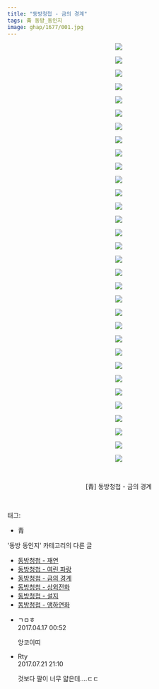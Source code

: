 ```yaml
---
title: "동방청첩 - 금의 경계"
tags: 青 동방_동인지
image: ghap/1677/001.jpg
---
```

<div class="article">
<p style="text-align: center; clear: none; float: none;"><img src="{{ site.nasurl }}/ghap/1677/001.jpg"/></p>
<p style="text-align: center; clear: none; float: none;"><img src="{{ site.nasurl }}/ghap/1677/002.jpg"/></p>
<p style="text-align: center; clear: none; float: none;"><img src="{{ site.nasurl }}/ghap/1677/003.jpg"/></p>
<p style="text-align: center; clear: none; float: none;"><img src="{{ site.nasurl }}/ghap/1677/004.jpg"/></p>
<p style="text-align: center; clear: none; float: none;"><img src="{{ site.nasurl }}/ghap/1677/005.jpg"/></p>
<p style="text-align: center; clear: none; float: none;"><img src="{{ site.nasurl }}/ghap/1677/006.jpg"/></p>
<p style="text-align: center; clear: none; float: none;"><img src="{{ site.nasurl }}/ghap/1677/007.jpg"/></p>
<p style="text-align: center; clear: none; float: none;"><img src="{{ site.nasurl }}/ghap/1677/008.jpg"/></p>
<p style="text-align: center; clear: none; float: none;"><img src="{{ site.nasurl }}/ghap/1677/009.jpg"/></p>
<p style="text-align: center; clear: none; float: none;"><img src="{{ site.nasurl }}/ghap/1677/010.jpg"/></p>
<p style="text-align: center; clear: none; float: none;"><img src="{{ site.nasurl }}/ghap/1677/011.jpg"/></p>
<p style="text-align: center; clear: none; float: none;"><img src="{{ site.nasurl }}/ghap/1677/012.jpg"/></p>
<p style="text-align: center; clear: none; float: none;"><img src="{{ site.nasurl }}/ghap/1677/013.jpg"/></p>
<p style="text-align: center; clear: none; float: none;"><img src="{{ site.nasurl }}/ghap/1677/014.jpg"/></p>
<p style="text-align: center; clear: none; float: none;"><img src="{{ site.nasurl }}/ghap/1677/015.jpg"/></p>
<p style="text-align: center; clear: none; float: none;"><img src="{{ site.nasurl }}/ghap/1677/016.jpg"/></p>
<p style="text-align: center; clear: none; float: none;"><img src="{{ site.nasurl }}/ghap/1677/017.jpg"/></p>
<p style="text-align: center; clear: none; float: none;"><img src="{{ site.nasurl }}/ghap/1677/018.jpg"/></p>
<p style="text-align: center; clear: none; float: none;"><img src="{{ site.nasurl }}/ghap/1677/019.jpg"/></p>
<p style="text-align: center; clear: none; float: none;"><img src="{{ site.nasurl }}/ghap/1677/020.jpg"/></p>
<p style="text-align: center; clear: none; float: none;"><img src="{{ site.nasurl }}/ghap/1677/021.jpg"/></p>
<p style="text-align: center; clear: none; float: none;"><img src="{{ site.nasurl }}/ghap/1677/022.jpg"/></p>
<p style="text-align: center; clear: none; float: none;"><img src="{{ site.nasurl }}/ghap/1677/023.jpg"/></p>
<p style="text-align: center; clear: none; float: none;"><img src="{{ site.nasurl }}/ghap/1677/024.jpg"/></p>
<p style="text-align: center; clear: none; float: none;"><img src="{{ site.nasurl }}/ghap/1677/025.jpg"/></p>
<p style="text-align: center; clear: none; float: none;"><img src="{{ site.nasurl }}/ghap/1677/026.jpg"/></p>
<p style="text-align: center; clear: none; float: none;"><img src="{{ site.nasurl }}/ghap/1677/027.jpg"/></p>
<p style="text-align: center; clear: none; float: none;"><img src="{{ site.nasurl }}/ghap/1677/028.jpg"/></p>
<p style="text-align: center; clear: none; float: none;"><img src="{{ site.nasurl }}/ghap/1677/029.jpg"/></p>
<p style="text-align: center; clear: none; float: none;"><img src="{{ site.nasurl }}/ghap/1677/030.jpg"/></p>
<p style="text-align: center; clear: none; float: none;"><img src="{{ site.nasurl }}/ghap/1677/031.jpg"/></p>
<p style="text-align: center; clear: none; float: none;"><img src="{{ site.nasurl }}/ghap/1677/032.jpg"/></p>
<p style="text-align: center; clear: none; float: none;"><br/></p>
<p style="text-align: center; clear: none; float: none;">[青] 동방청첩 - 금의 경계</p>
<p><br/></p>
</div><div class="tagTrail">
<p>태그: </p>
<ul>
<li>青</li>
</ul>
</div><div class="another">
<p>'동방 동인지' 카테고리의 다른 글</p>
<ul>
<li><a href="/2016-08-18-ghap_1679">동방청첩 - 재연</a></li>
<li><a href="/2016-08-18-ghap_1678">동방청첩 - 여린 파랑</a></li>
<li><a href="/2016-08-18-ghap_1677">동방청첩 - 금의 경계</a></li>
<li><a href="/2016-08-18-ghap_1676">동방청첩 - 상외전화</a></li>
<li><a href="/2016-08-18-ghap_1675">동방청첩 - 설지</a></li>
<li><a href="/2016-08-18-ghap_1674">동방청첩 - 앵하연화</a></li>
</ul>
</div><div class="cb_module cb_fluid">
<div class="cb_wrt cb_profile">
<div class="comment">
<ul>
<li class="cb_thumb_off" id="comment14966903">
<div class="cb_comment_area">
<div class="cb_info_area">
<div class="cb_section">
<span class="cb_nick_name">ㄱㅁㅎ</span>
</div>
<div class="cb_section">
<span class="cb_date">2017.04.17 00:52 </span>
</div>
</div>
<div class="cb_dsc_comment">
<p class="cb_dsc">
											앙코이띠
										</p>
</div>
</div></li>
<li class="cb_thumb_off" id="comment15041362">
<div class="cb_comment_area">
<div class="cb_info_area">
<div class="cb_section">
<span class="cb_nick_name">Rty</span>
</div>
<div class="cb_section">
<span class="cb_date">2017.07.21 21:10 </span>
</div>
</div>
<div class="cb_dsc_comment">
<p class="cb_dsc">
											것보다 팔이 너무 얇은데....ㄷㄷ
										</p>
</div>
</div></li>
</ul>
</div>
</div><!-- commentList close -->
</div>
<br/>
<p id="refer"></p>
<br/>
